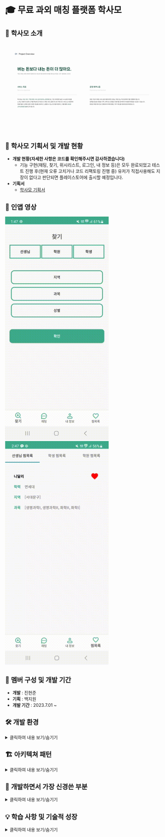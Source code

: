 # 🎓 무료 과외 매칭 플랫폼 학사모  

## 📜 학사모 소개  
![프로젝트 소개 이미지](https://github.com/ajounicemedia/HackSaMo/blob/main/%ED%95%99%EC%82%AC%EB%AA%A8%EA%B0%84%EB%8B%A8%EC%84%A4%EB%AA%85.png)
## 🔄 학사모 기획서 및 개발 현황
- **개발 현황(자세한 사항은 코드를 확인해주시면 감사하겠습니다)** 
  - 기능 구현(채팅, 찾기, 위시리스트, 로그인, 내 정보 등)은 모두 완료되었고 테스트 진행 후(현재 오류 고치거나 코드 리팩토링 진행 중) 유저가 직접사용해도 지장이 없다고 판단되면 플레이스토어에 출시할 예정입니다.
- **기획서**
  - [학사모 기획서](https://github.com/ajounicemedia/HackSaMo/blob/main/%ED%95%99%EC%82%AC%EB%AA%A8%20%EA%B8%B0%ED%9A%8D%EC%84%9C.pdf)

## 🎥 인앱 영상
![인앱 영상](https://github.com/ajounicemedia/HackSaMo/blob/main/%EC%9D%B8%EC%95%B1%20%EC%98%81%EC%83%81.gif)
![인앱 영상2](https://github.com/ajounicemedia/HackSaMo/blob/main/%EC%9D%B8%EC%95%B1%20%EC%98%81%EC%83%812.gif)
## 🚀 멤버 구성 및 개발 기간
- **개발** : 진현준
- **기획** : 백지원  
- **개발 기간** : 2023.7.01 ~ 

## 🛠 개발 환경
<details>
<summary>클릭하여 내용 보기/숨기기</summary>
  
- **플랫폼**: Android
- **개발 언어** : Kotlin
- **개발 툴** : Android Studio Giraffe | 2022.3.1
- **SDK 버전** :
  - Min SDK Version: 26
  - Target SDK Version: 34
  - Compile SDK Version: 34

- **테스트 환경**: Pixel 7 API 34 (에뮬레이터), Samsung Galaxy S22 (실제 디바이스)

</details>

## 🏗 아키텍쳐 패턴
<details>
<summary>클릭하여 내용 보기/숨기기</summary>

### MVVM(Model-View-ViewModel)패턴

재사용하는 함수, 실시간으로 관찰해야하는 값들이 많아서 ViewModel을 
사용하면 효율적이라 판단하여 MVVM 패턴을 채택하였습니다. 

적용한 아키텍쳐는 아래와 같습니다.
  
- model : datastore, di, entity, object, pagingsource, repository 코드 모음
  - datastore : datastore 코드모음
  - di : 의존성 주입 코드모음
  - entity : 객체(data class) 관련 코드모음
  - object : 지역, 과목 리스트, 공통적으로 쓰이는 기능모음 
  - pagingsource : paingsource 모음
  - repository : repository 모음
- view : 액티비티, 프래그먼트 코드 모음
  - auth : 로그인, 회원가입등 인증 관련 액티비티 코드모음
  - nav : 하단 네비게이션 바 관련 프래그먼트 코드모음
     - chat : 채팅 관련 프래그먼트 코드모음
     - find : 찾기 관련 프래그먼트 코드모음
     - myinfo : 내 정보 관련 프래그먼트 코드모음
     - mywishlist : 위시리스트 관련 프래그먼트 코드모음
- viewmodel : viewmodel 코드모음 

</details>



## 🧠 개발하면서 가장 신경쓴 부분
<details>
<summary>클릭하여 내용 보기/숨기기</summary>
수익이 목적이 아닌 사회 공헌 목적으로 앱 출시를 목표로 하고 있어서 비용을 최대한 절감해야 해서 Firebase를 최대한 적게 호출하는 데 초점을 두었습니다.<br/>
그래서 채팅에서 읽음 처리 등 Firebase 호출이 너무 잦은 기능들은 구현하고도 사용을 못하게 되었습니다.<br/>
구글 기본 광고 수익이 나서 Firebase 지출 수익보다 많이 나오게 된다면 채팅 읽음 처리 기능 등 비용 문제로 구현을 하고도 포기를 한 기능들을 다시 사용할 수 있게끔 할 예정입니다.
</details>







## 💡 학습 사항 및 기술적 성장
<details>
<summary>클릭하여 내용 보기/숨기기</summary>
  
이 프로젝트를 통해, 안드로이드 개발의 다양한 최신 라이브러리와 기술을 심도 있게 학습하고 적용했습니다. 각 기술의 적용과 학습 과정은 다음과 같습니다:

- **데이터 바인딩(Data binding)과 뷰 바인딩(View Binding)**: 레이아웃과 데이터 모델 간의 연결을 강화하고, 더 깔끔하고 유지보수가 쉬운 코드를 작성하기 위해 데이터 바인딩과 뷰 바인딩을 적극적으로 활용했습니다. 이를 통해 UI 컴포넌트와 데이터 소스 간의 결합을 최소화하고, 더 안정적인 앱 개발을 경험했습니다.

- **LiveData**: UI와 데이터 상태의 일관성을 유지하기 위해 LiveData를 사용했습니다. LiveData를 활용하여 데이터의 변경사항을 UI에 실시간으로 반영할 수 있었으며, 이를 통해 반응형 애플리케이션 개발에 대한 이해를 깊게 했습니다.

- **Navigation 컴포넌트**: 네비게이션 컴포넌트를 통해 프래그먼트 간의 전환을 더욱 효율적으로 관리하고, 복잡한 사용자 인터페이스 흐름을 간소화하는 방법을 배웠습니다.

- **DataStore와 SharedPreferences**: 사용자의 설정 및 앱 설정을 관리하기 위해 DataStore와 SharedPreferences를 사용했습니다. 이를 통해 효과적인 데이터 저장 및 검색 방법에 대해 학습하고, 성능 및 보안 측면에서의 차이점을 이해했습니다.

- **Hilt를 이용한 의존성 주입**: Hilt를 사용하여 앱의 의존성 관리를 간소화했습니다. 이를 통해 코드의 재사용성을 높이고, 모듈 간 결합도를 낮추는 방법을 배웠습니다.

- **코루틴(Coroutine)**: 비동기 작업 처리와 백그라운드 작업 관리를 위해 코루틴을 활용했습니다. 코루틴을 통해 네트워크 호출, 데이터베이스 작업 등을 더 효율적으로 관리하는 방법을 배웠습니다.

- **Paging 라이브러리**: 대량의 데이터를 효과적으로 로드하고 표시하기 위해 Paging 라이브러리를 사용했습니다. 이를 통해 사용자 경험을 향상시키면서 리소스 사용을 최적화하는 방법을 학습했습니다.
   
- **뷰모델(ViewModel)**: 앱의 UI 관련 데이터를 관리하기 위해 뷰모델을 사용했습니다. 뷰모델을 사용하여 UI 로직과 비즈니스 로직을 분리하고, 더욱 테스트하기 쉬운 코드를 작성할 수 있었습니다.

- **파이어베이스(Firebase)**: 백엔드 서비스를 구축하는데 파이어베이스를 사용했습니다. 파이어베이스의 다양한 기능 중, 특히 인증(Authentication), 데이터베이스(Firestore), 스토리지(Storage)를 활용하여 사용자 인증, 데이터 저장 및 관리, 파일 저장 등의 기능을 구현했습니다. 파이어베이스를 사용함으로써 서버리스 아키텍처를 경험하고, 백엔드 개발이 대략적으로 어떻게 진행되는지 알 수 있었습니다.

이러한 기술들의 적용은 프로젝트의 안정성과 확장성을 향상시키는 동시에, 저에게 현대적인 앱 개발 방법론과 클라우드 기반 백엔드 서비스에 대한 깊은 이해를 제공했습니다.

이러한 기술들을 프로젝트에 적용함으로써 안드로이드 개발의 현대적인 방법론에 대해 깊이 이해하고, 실제 애플리케이션 개발에서 이를 효과적으로 활용하는 능력을 키울 수 있었습니다.
</details>


</details>


